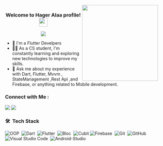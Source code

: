 
<img width="250" align="right" src="https://c.tenor.com/_DOBjnGspYAAAAAM/code-coding.gif">

<h3 align="center">
  Welcome to Hager Alaa profile!
  <img src="https://media.giphy.com/m588nedia/hvRJCLFzcasrR4ia7z/giphy.gif" width="28">
</h3>

<!-- Typing SVG by DenverCoder1 - https://github.com/DenverCoder1/readme-typing-svg -->
<p align="center">
  <a href="https://github.com/DenverCoder1/readme-typing-svg"><img src="https://readme-typing-svg.herokuapp.com/?lines=Flutter%20developer;Always%20learning%20new%20things&font=Fira%20Code&center=true&width=440&height=45&color=f75c7e&vCenter=true&size=22"></a>
</p> 

- 🏢 I'm a Flutter Develpers
- 👨‍💻 As a CS student, I'm constantly learning and exploring new technologies to improve my skills.
- 💬 Ask me about my experience with Dart, Flutter, Mvvm , StateManagement ,Rest Api ,and Firebase, or anything related to Mobile development.


### Connect with Me :

<a href="https://www.linkedin.com/in/hager-alaa-83875b1ba" target="_blank"><img src="https://img.shields.io/badge/-Hager%20Alaa-0077B5?style=for-the-badge&logo=Linkedin&logoColor=white"/></a>
<a href="https://www.facebook.com/hager.alaa.1654700" target="_blank"><img src="https://img.shields.io/badge/Hager%20Alaa-0077B5?style=for-the-badge&logo=Facebook&logoColor=white"/></a>

### 🛠 &nbsp;Tech Stack
![OOP](https://img.shields.io/badge/-OOP-05122A?style=flat&logo=oop)&nbsp;
![Dart](https://img.shields.io/badge/-Dart-05122A?style=flat&logo=dart&logoColor=563D7C)&nbsp;
![Flutter](https://img.shields.io/badge/-Flutter-05122A?style=flat&logo=flutter)&nbsp;
![Bloc](https://img.shields.io/badge/-Bloc-05122A?style=flat&logo=bloc&logoColor=1572B6)&nbsp;
![Cubit](https://img.shields.io/badge/-Cubit-05122A?style=flat&logo=cubit)
![Firebase](https://img.shields.io/badge/-Firebase-05122A?style=flat&logo=firebase.js&logoColor=339933)&nbsp;
![Git](https://img.shields.io/badge/-Git-05122A?style=flat&logo=git)&nbsp;
![GitHub](https://img.shields.io/badge/-GitHub-05122A?style=flat&logo=github)&nbsp;
![Visual Studio Code](https://img.shields.io/badge/-Visual%20Studio%20Code-05122A?style=flat&logo=visual-studio-code&logoColor=007ACC)&nbsp;
![Android-Studio](https://img.shields.io/badge/-Android%20Staduio-05122A?style=flat&logo=android-studio)&nbsp;

